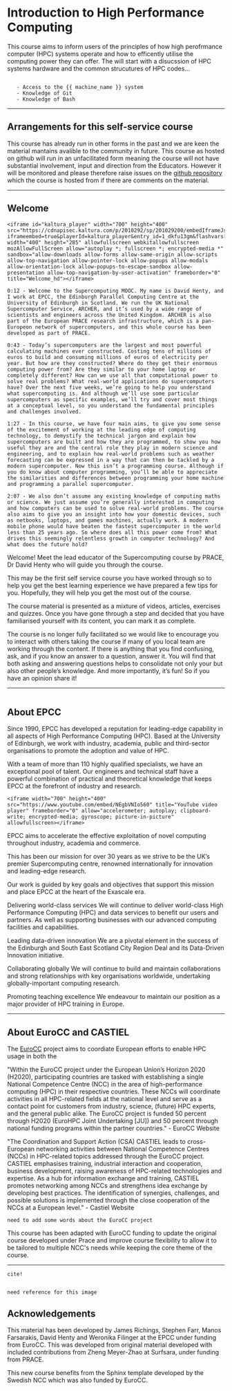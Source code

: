 # Introduction to High Performance Computing

This course aims to inform users of the principles of how high perofrmance computer (HPC) systems operate and how to efficently utilise the computing power they can offer. The will start with a disucssion of HPC systems hardware and the common strucutures of HPC codes…

```{prereq}

   - Access to the {{ machine_name }} system
   - Knowledge of Git
   - Knowledge of Bash

```

---

## Arrangements for this self-service course

This course has already run in other forms in the past and we are keen the material mantains avalible to the community in future. This course as hosted on github will run in an unfacilitated form meaning the course will not have substantial involvement, input and direction from the Educators. However it will be monitored and please therefore raise issues on the [github repository](https://github.com) which the course is hosted from if there are comments on the material. 

---

## Welcome

```{raw} html
<iframe id="kaltura_player" width="700" height="400" src="https://cdnapisec.kaltura.com/p/2010292/sp/201029200/embedIframeJs/uiconf_id/32599141/partner_id/2010292?iframeembed=true&playerId=kaltura_player&entry_id=1_dkfu13gm&flashvars[streamerType]=auto&amp;flashvars[localizationCode]=en&amp;flashvars[leadWithHTML5]=true&amp;flashvars[sideBarContainer.plugin]=true&amp;flashvars[sideBarContainer.position]=left&amp;flashvars[sideBarContainer.clickToClose]=true&amp;flashvars[chapters.plugin]=true&amp;flashvars[chapters.layout]=vertical&amp;flashvars[chapters.thumbnailRotator]=false&amp;flashvars[streamSelector.plugin]=true&amp;flashvars[EmbedPlayer.SpinnerTarget]=videoHolder&amp;flashvars[dualScreen.plugin]=true&amp;flashvars[Kaltura.addCrossoriginToIframe]=true&amp;&wid=1_ju8ohj3q" width="400" height="285" allowfullscreen webkitallowfullscreen mozAllowFullScreen allow="autoplay *; fullscreen *; encrypted-media *" sandbox="allow-downloads allow-forms allow-same-origin allow-scripts allow-top-navigation allow-pointer-lock allow-popups allow-modals allow-orientation-lock allow-popups-to-escape-sandbox allow-presentation allow-top-navigation-by-user-activation" frameborder="0" title="Welcome_hd"></iframe>
```

```{solution} Transcript
0:12 - Welcome to the Supercomputing MOOC. My name is David Henty, and I work at EPCC, the Edinburgh Parallel Computing Centre at the University of Edinburgh in Scotland. We run the UK National Supercomputer Service, ARCHER, and it’s used by a wide range of scientists and engineers across the United Kingdom. ARCHER is also part of the European PRACE research infrastructure, which is a pan-Europeon network of supercomputers, and this whole course has been developed as part of PRACE.

0:43 - Today’s supercomputers are the largest and most powerful calculating machines ever constructed. Costing tens of millions of euros to build and consuming millions of euros of electricity per year. But how are they constructed? Where do they get their enormous computing power from? Are they similar to your home laptop or completely different? How can we use all that computational power to solve real problems? What real-world applications do supercomputers have? Over the next five weeks, we’re going to help you understand what supercomputing is. And although we’ll use some particular supercomputers as specific examples, we’ll try and cover most things at a conceptual level, so you understand the fundamental principles and challenges involved.

1:27 - In this course, we have four main aims, to give you some sense of the excitement of working at the leading edge of computing technology, to demystify the technical jargon and explain how supercomputers are built and how they are programmed, to show you how useful they are and the central role they play in modern science and engineering, and to explain how real-world problems such as weather forecasting can be expressed in a way that can then be tackled by a modern supercomputer. Now this isn’t a programming course. Although if you do know about computer programming, you’ll be able to appreciate the similarities and differences between programming your home machine and programming a parallel supercomputer.

2:07 - We also don’t assume any existing knowledge of computing maths or science. We just assume you’re generally interested in computing and how computers can be used to solve real-world problems. The course also aims to give you an insight into how your domestic devices, such as netbooks, laptops, and games machines, actually work. A modern mobile phone would have beaten the fastest supercomputer in the world less than 25 years ago. So where does all this power come from? What drives this seemingly relentless growth in computer technology? And what does the future hold?
```


Welcome! Meet the lead educator of the Supercomputing course by PRACE, Dr David Henty who will guide you through the course.

This may be the first self service course you have worked through so to help you get the best learning experience we have prepared a few tips for you. Hopefully, they will help you get the most out of the course.

The course material is presented as a mixture of videos, articles, exercises and quizzes. Once you have gone through a step and decided that you have familiarised yourself with its content, you can mark it as complete.

The course is no longer fully facilitated so we would like to encourage you to interact with others taking the course if many of you local team are working through the content. If there is anything that you find confusing, ask, and if you know an answer to a question, answer it. You will find that both asking and answering questions helps to consolidate not only your but also other people’s knowledge. And more importantly, it’s fun! So if you have an opinion share it!

---


```{figure} ./../Part1_Supercomputing/images/BayesInterior.jpg
```

## About EPCC

Since 1990, EPCC has developed a reputation for leading-edge capability in all aspects of High Performance Computing (HPC). Based at the University of Edinburgh, we work with industry, academia, public and third-sector organisations to promote the adoption and value of HPC.

With a team of more than 110 highly qualified specialists, we have an exceptional pool of talent. Our engineers and technical staff have a powerful combination of practical and theoretical knowledge that keeps EPCC at the forefront of industry and research.

```{raw} html
<iframe width="700" height="400" src="https://www.youtube.com/embed/NEgbVNIo560" title="YouTube video player" frameborder="0" allow="accelerometer; autoplay; clipboard-write; encrypted-media; gyroscope; picture-in-picture" allowfullscreen></iframe>
```

EPCC aims to accelerate the effective exploitation of novel computing throughout industry, academia and commerce. 

This has been our mission for over 30 years as we strive to be the UK’s premier Supercomputing centre, renowned internationally for innovation and leading-edge research.

Our work is guided by key goals and objectives that support this mission and place EPCC at the heart of the Exascale era.

Delivering world-class services
We will continue to deliver world-class High Performance Computing (HPC) and data services to benefit our users and partners. As well as supporting businesses with our advanced computing facilities and capabilities.

Leading data-driven innovation 
We are a pivotal element in the success of the Edinburgh and South East Scotland City Region Deal and its Data-Driven Innovation initiative.

Collaborating globally
We will continue to build and maintain collaborations and strong relationships with key organisations worldwide, undertaking globally-important computing research.

Promoting teaching excellence
We endeavour to maintain our position as a major provider of HPC training in Europe.

---

## About EuroCC and CASTIEL

The [EuroCC](https://www.eurocc-access.eu/about-us/the-projects/) project aims to coordiate European efforts to enable HPC usage in both the 

"Within the EuroCC project under the European Union’s Horizon 2020 (H2020), participating countries are tasked with establishing a single National Competence Centre (NCC) in the area of high-performance computing (HPC) in their respective countries. These NCCs will coordinate activities in all HPC-related fields at the national level and serve as a contact point for customers from industry, science, (future) HPC experts, and the general public alike. The EuroCC project is funded 50 percent through H2020 (EuroHPC Joint Undertaking [JU]) and 50 percent through national funding programs within the partner countries." - EuroCC Website

"The Coordination and Support Action (CSA) CASTIEL leads to cross-European networking activities between National Competence Centres (NCCs) in HPC-related topics addressed through the EuroCC project. CASTIEL emphasises training, industrial interaction and cooperation, business development, raising awareness of HPC-related technologies and expertise. As a hub for information exchange and training, CASTIEL promotes networking among NCCs and strengthens idea exchange by developing best practices. The identification of synergies, challenges, and possible solutions is implemented through the close cooperation of the NCCs at a European level." - Castiel Website

```{danger}
need to add some words about the EuroCC project
```


This course has been adapted with EuroCC funding to update the original course developed under Prace and improve course flexibility to allow it to be tailored to multiple NCC's needs while keeping the core theme of the course.

---

```{figure} ./../Part1_Supercomputing/images/large_hero_a8f32791-5354-4a66-aeb0-79352dedae18.jpg
cite!
```
```{danger}

need reference for this image
```

## Acknowledgements

This material has been developed by James Richings, Stephen Farr, Manos Farsarakis, David Henty and Weronika Filinger at the EPCC under funding from EuroCC.
This was developed from original material developed with included contributions from Zheng Meyer-Zhao at Surfsara, under funding from PRACE.

This new course benefits from the Sphinx template developed by the Swedish NCC which was also funded by EuroCC.
